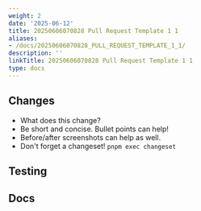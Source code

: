 ```yaml
---
weight: 2
date: '2025-06-12'
title: 20250606070828 Pull Request Template 1 1
aliases:
- /docs/20250606070828_PULL_REQUEST_TEMPLATE_1_1/
description: ''
linkTitle: 20250606070828 Pull Request Template 1 1
type: docs
---
```


## Changes

- What does this change?
- Be short and concise. Bullet points can help!
- Before/after screenshots can help as well.
- Don't forget a changeset! `pnpm exec changeset`

## Testing

<!-- How was this change tested? -->
<!-- DON'T DELETE THIS SECTION! If no tests added, explain why. -->

## Docs

<!-- Could this affect a user’s behavior? We probably need to update docs! -->
<!-- If docs will be needed or you’re not sure, uncomment the next line: -->
<!-- /cc @withastro/maintainers-docs for feedback! -->

<!-- DON'T DELETE THIS SECTION! If no docs added, explain why.-->
<!-- https://github.com/withastro/docs -->
